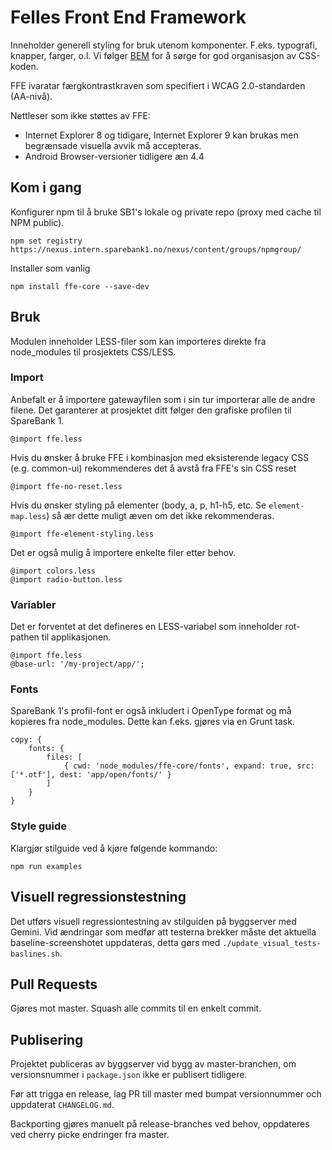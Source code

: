 # Felles Front End Framework
Inneholder generell styling for bruk utenom komponenter. F.eks. typografi, knapper, farger, o.l. Vi følger
[BEM](https://en.bem.info/) for å sørge for god organisasjon av CSS-koden.

FFE ivaratar færgkontrastkraven som specifiert i WCAG 2.0-standarden (AA-nivå).

Nettleser som ikke støttes av FFE:

 * Internet Explorer 8 og tidigare, Internet Explorer 9 kan brukas men begrænsade visuella avvik må accepteras.
 * Android Browser-versioner tidligere æn 4.4

## Kom i gang
Konfigurer npm til å bruke SB1's lokale og private repo (proxy med cache til NPM public).

    npm set registry https://nexus.intern.sparebank1.no/nexus/content/groups/npmgroup/

Installer som vanlig

    npm install ffe-core --save-dev

## Bruk
Modulen inneholder LESS-filer som kan importeres direkte fra node_modules til prosjektets CSS/LESS.

### Import
Anbefalt er å importere gatewayfilen som i sin tur importerar alle de andre filene. Det garanterer at prosjektet ditt følger den grafiske profilen til SpareBank 1.

    @import ffe.less

Hvis du ønsker å bruke FFE i kombinasjon med eksisterende legacy CSS (e.g. common-ui) rekommenderes det å avstå fra FFE's sin CSS reset

    @import ffe-no-reset.less

Hvis du ønsker styling på elementer (body, a, p, h1-h5, etc. Se `element-map.less`) så ær dette muligt  æven om det ikke rekommenderas.

    @import ffe-element-styling.less

Det er også mulig å importere enkelte filer etter behov.

    @import colors.less
    @import radio-button.less

### Variabler
Det er forventet at det defineres en LESS-variabel som inneholder rot-pathen til applikasjonen.

    @import ffe.less
    @base-url: '/my-project/app/';

### Fonts
SpareBank 1's profil-font er også inkludert i OpenType format og må kopieres fra node_modules.
Dette kan f.eks. gjøres via en Grunt task.

    copy: {
        fonts: {
            files: [
                { cwd: 'node_modules/ffe-core/fonts', expand: true, src: ['*.otf'], dest: 'app/open/fonts/' }
            ]
        }
    }

### Style guide
Klargjør stilguide ved å kjøre følgende kommando:

    npm run examples

## Visuell regressionstestning
Det utførs visuell regressiontestning av stilguiden på byggserver med Gemini. Vid ændringar som medfør att testerna
brekker måste det aktuella baseline-screenshotet uppdateras, detta gørs med `./update_visual_tests-baslines.sh`.

## Pull Requests
Gjøres mot master.
Squash alle commits til en enkelt commit.

## Publisering
Projektet publiceras av byggserver vid bygg av master-branchen, om versionsnummer i `package.json` ikke
er publisert tidligere.

Før att trigga en release, lag PR till master med bumpat versionnummer och uppdaterat `CHANGELOG.md`.

Backporting gjøres manuelt på release-branches ved behov, oppdateres ved cherry picke endringer fra master.
